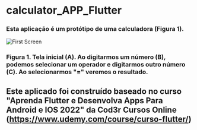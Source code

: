 # calculator_APP_Flutter

### Esta aplicação é um protótipo de uma calculadora (Figura 1).
![First Screen]()
### Figura 1. Tela inicial (A). Ao digitarmos um número (B), podemos selecionar um operador e digitarmos outro número (C). Ao selecionarmos "=" veremos o resultado.


## Este aplicado foi construído baseado no curso "Aprenda Flutter e Desenvolva Apps Para Android e IOS 2022" da Cod3r Cursos Online (https://www.udemy.com/course/curso-flutter/)